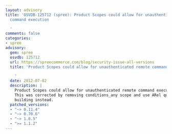 ```yaml
---
layout: advisory
title: 'OSVDB-125712 (spree): Product Scopes could allow for unauthenticated remote
  command execution

  '
comments: false
categories:
- spree
advisory:
  gem: spree
  osvdb: 125712
  url: https://spreecommerce.com/blog/security-issue-all-versions
  title: 'Product Scopes could allow for unauthenticated remote command execution

    '
  date: 2012-07-02
  description: |
    Product Scopes could allow for unauthenticated remote command execution.
    This was corrected by removing conditions_any scope and use ARel query
    building instead.
  patched_versions:
  - "~> 0.11.4"
  - "~> 0.70.6"
  - "~> 1.0.5"
  - ">= 1.1.2"
---
```

